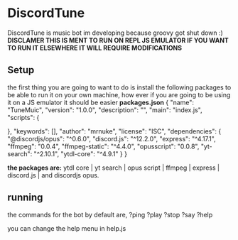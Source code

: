 # DiscordTune
DiscordTune is music bot im developing because groovy got shut down :)
**DISCLAMER THIS IS MENT TO RUN ON REPL JS EMULATOR IF YOU WANT TO RUN IT ELSEWHERE IT WILL REQUIRE MODIFICATIONS**
## Setup
the first thing you are going to want to do is install the following packages to be able to run it on your own machine, 
how ever if you are going to be using it on a JS emulator it should be easier 
**packages.json**
{
  "name": "TuneMuic",
  "version": "1.0.0",
  "description": "",
  "main": "index.js",
  "scripts": {
   
  },
  "keywords": [],
  "author": "mrnuke",
  "license": "ISC",
  "dependencies": {
    "@discordjs/opus": "^0.6.0",
    "discord.js": "^12.2.0",
    "express": "^4.17.1",
    "ffmpeg": "0.0.4",
    "ffmpeg-static": "^4.4.0",
    "opusscript": "0.0.8",
    "yt-search": "^2.10.1",
    "ytdl-core": "^4.9.1"
  }
}

**the packages are:**
ytdl core |
yt search |
opus script |
ffmpeg |
express |
discord.js |
and discordjs opus.

## running 
the commands for the bot by default are,
?ping
?play
?stop
?say
?help

you can change the help menu in help.js


